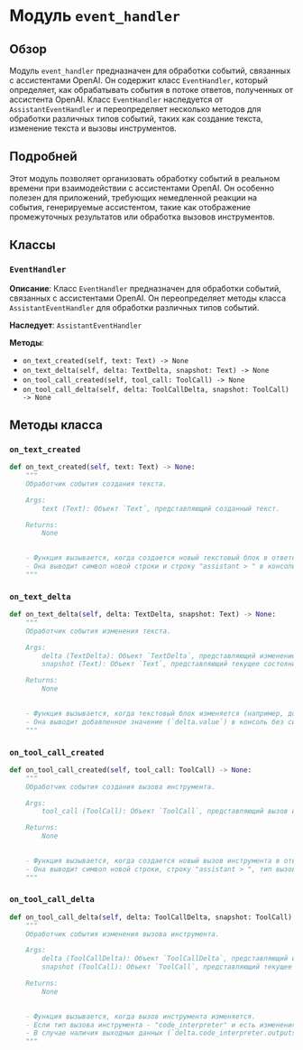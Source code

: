 # Модуль `event_handler`

## Обзор

Модуль `event_handler` предназначен для обработки событий, связанных с ассистентами OpenAI. Он содержит класс `EventHandler`, который определяет, как обрабатывать события в потоке ответов, полученных от ассистента OpenAI. Класс `EventHandler` наследуется от `AssistantEventHandler` и переопределяет несколько методов для обработки различных типов событий, таких как создание текста, изменение текста и вызовы инструментов.

## Подробней

Этот модуль позволяет организовать обработку событий в реальном времени при взаимодействии с ассистентами OpenAI. Он особенно полезен для приложений, требующих немедленной реакции на события, генерируемые ассистентом, такие как отображение промежуточных результатов или обработка вызовов инструментов.

## Классы

### `EventHandler`

**Описание**: Класс `EventHandler` предназначен для обработки событий, связанных с ассистентами OpenAI. Он переопределяет методы класса `AssistantEventHandler` для обработки различных типов событий.

**Наследует**: `AssistantEventHandler`

**Методы**:

- `on_text_created(self, text: Text) -> None`
- `on_text_delta(self, delta: TextDelta, snapshot: Text) -> None`
- `on_tool_call_created(self, tool_call: ToolCall) -> None`
- `on_tool_call_delta(self, delta: ToolCallDelta, snapshot: ToolCall) -> None`

## Методы класса

### `on_text_created`

```python
def on_text_created(self, text: Text) -> None:
    """
    Обработчик события создания текста.

    Args:
        text (Text): Объект `Text`, представляющий созданный текст.

    Returns:
        None

    
    - Функция вызывается, когда создается новый текстовый блок в ответе ассистента.
    - Она выводит символ новой строки и строку "assistant > " в консоль.
    """
```

### `on_text_delta`

```python
def on_text_delta(self, delta: TextDelta, snapshot: Text) -> None:
    """
    Обработчик события изменения текста.

    Args:
        delta (TextDelta): Объект `TextDelta`, представляющий изменение текста.
        snapshot (Text): Объект `Text`, представляющий текущее состояние текста.

    Returns:
        None

    
    - Функция вызывается, когда текстовый блок изменяется (например, добавляются новые символы).
    - Она выводит добавленное значение (`delta.value`) в консоль без символа новой строки.
    """
```

### `on_tool_call_created`

```python
def on_tool_call_created(self, tool_call: ToolCall) -> None:
    """
    Обработчик события создания вызова инструмента.

    Args:
        tool_call (ToolCall): Объект `ToolCall`, представляющий вызов инструмента.

    Returns:
        None

    
    - Функция вызывается, когда создается новый вызов инструмента в ответе ассистента.
    - Она выводит символ новой строки, строку "assistant > ", тип вызова инструмента (`tool_call.type`) и символ новой строки в консоль.
    """
```

### `on_tool_call_delta`

```python
def on_tool_call_delta(self, delta: ToolCallDelta, snapshot: ToolCall) -> None:
    """
    Обработчик события изменения вызова инструмента.

    Args:
        delta (ToolCallDelta): Объект `ToolCallDelta`, представляющий изменение вызова инструмента.
        snapshot (ToolCall): Объект `ToolCall`, представляющий текущее состояние вызова инструмента.

    Returns:
        None

    
    - Функция вызывается, когда вызов инструмента изменяется.
    - Если тип вызова инструмента - "code_interpreter" и есть изменения в `code_interpreter`, функция выводит входные данные и результаты выполнения кода в консоль.
    - В случае наличия выходных данных (`delta.code_interpreter.outputs`) она итерируется по ним и, если тип вывода "logs", выводит логи в консоль.
    """